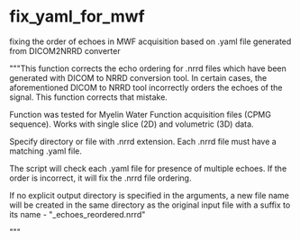 # fix_yaml_for_mwf
fixing the order of echoes in MWF acquisition based on .yaml file generated from DICOM2NRRD converter



"""This function corrects the echo ordering for .nrrd files which have been generated with DICOM to NRRD conversion tool. In certain cases, the aforementioned DICOM to NRRD tool incorrectly orders the echoes of the signal. This function corrects that mistake. 

Function was tested for Myelin Water Function acquisition files (CPMG sequence).
Works with single slice (2D) and volumetric (3D) data. 

Specify directory or file with .nrrd extension. Each .nrrd file must have a matching .yaml file.

The script will check each .yaml file for presence of multiple echoes. If the order is incorrect, it will fix the .nrrd file ordering. 

If no explicit output directory is specified in the arguments, a new file name will be created in the same directory as the original input file with a suffix to its name - "_echoes_reordered.nrrd"


"""
